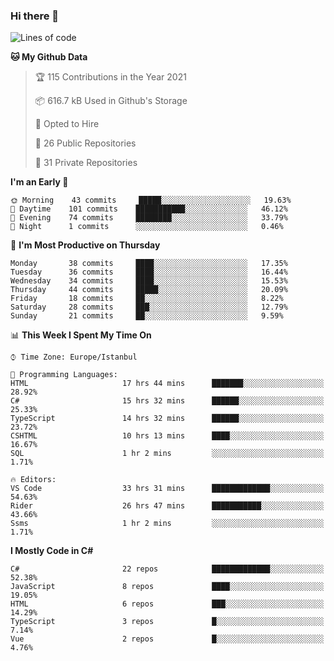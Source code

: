 ### Hi there 👋

<!--START_SECTION:waka-->
![Lines of code](https://img.shields.io/badge/From%20Hello%20World%20I%27ve%20Written-6.1%20million%20lines%20of%20code-blue)

**🐱 My Github Data** 

> 🏆 115 Contributions in the Year 2021
 > 
> 📦 616.7 kB Used in Github's Storage 
 > 
> 💼 Opted to Hire
 > 
> 📜 26 Public Repositories 
 > 
> 🔑 31 Private Repositories  
 > 
**I'm an Early 🐤** 

```text
🌞 Morning    43 commits     █████░░░░░░░░░░░░░░░░░░░░   19.63% 
🌆 Daytime    101 commits    ███████████░░░░░░░░░░░░░░   46.12% 
🌃 Evening    74 commits     ████████░░░░░░░░░░░░░░░░░   33.79% 
🌙 Night      1 commits      ░░░░░░░░░░░░░░░░░░░░░░░░░   0.46%

```
📅 **I'm Most Productive on Thursday** 

```text
Monday       38 commits     ████░░░░░░░░░░░░░░░░░░░░░   17.35% 
Tuesday      36 commits     ████░░░░░░░░░░░░░░░░░░░░░   16.44% 
Wednesday    34 commits     ████░░░░░░░░░░░░░░░░░░░░░   15.53% 
Thursday     44 commits     █████░░░░░░░░░░░░░░░░░░░░   20.09% 
Friday       18 commits     ██░░░░░░░░░░░░░░░░░░░░░░░   8.22% 
Saturday     28 commits     ███░░░░░░░░░░░░░░░░░░░░░░   12.79% 
Sunday       21 commits     ██░░░░░░░░░░░░░░░░░░░░░░░   9.59%

```


📊 **This Week I Spent My Time On** 

```text
⌚︎ Time Zone: Europe/Istanbul

💬 Programming Languages: 
HTML                     17 hrs 44 mins      ███████░░░░░░░░░░░░░░░░░░   28.92% 
C#                       15 hrs 32 mins      ██████░░░░░░░░░░░░░░░░░░░   25.33% 
TypeScript               14 hrs 32 mins      ██████░░░░░░░░░░░░░░░░░░░   23.72% 
CSHTML                   10 hrs 13 mins      ████░░░░░░░░░░░░░░░░░░░░░   16.67% 
SQL                      1 hr 2 mins         ░░░░░░░░░░░░░░░░░░░░░░░░░   1.71%

🔥 Editors: 
VS Code                  33 hrs 31 mins      █████████████░░░░░░░░░░░░   54.63% 
Rider                    26 hrs 47 mins      ███████████░░░░░░░░░░░░░░   43.66% 
Ssms                     1 hr 2 mins         ░░░░░░░░░░░░░░░░░░░░░░░░░   1.71%

```

**I Mostly Code in C#** 

```text
C#                       22 repos            █████████████░░░░░░░░░░░░   52.38% 
JavaScript               8 repos             ████░░░░░░░░░░░░░░░░░░░░░   19.05% 
HTML                     6 repos             ███░░░░░░░░░░░░░░░░░░░░░░   14.29% 
TypeScript               3 repos             █░░░░░░░░░░░░░░░░░░░░░░░░   7.14% 
Vue                      2 repos             █░░░░░░░░░░░░░░░░░░░░░░░░   4.76%

```



<!--END_SECTION:waka-->

<!--
**ebubekirdinc/ebubekirdinc** is a ✨ _special_ ✨ repository because its `README.md` (this file) appears on your GitHub profile.

Here are some ideas to get you started:

- 🔭 I’m currently working on ...
- 🌱 I’m currently learning ...
- 👯 I’m looking to collaborate on ...
- 🤔 I’m looking for help with ...
- 💬 Ask me about ...
- 📫 How to reach me: ...
- 😄 Pronouns: ...
- ⚡ Fun fact: ...
-->
